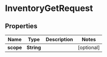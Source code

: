 

# InventoryGetRequest


## Properties

| Name | Type | Description | Notes |
|------------ | ------------- | ------------- | -------------|
|**scope** | **String** |  |  [optional] |



